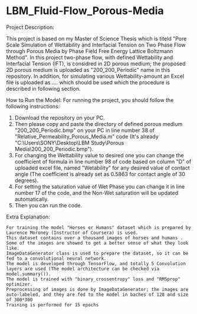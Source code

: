 # LBM_Fluid-Flow_Porous-Media

Project Description:

This project is based on my Master of Science Thesis which is titeld "Pore  Scale  Simulation  of  Wettability  and  Interfacial  Tension  on  Two  Phase  Flow through Porous Media by Phase Field Free Energy Lattice Boltzmann Method". In this project two-phase flow, with defined Wettability and Interfacial Tension (IFT), is considred in 2D porous medium; the proposed 2D porous medium is uploaded as "200_200_Periodic" name in this repository. In addition, for simulating various Wettability-amount an Excel file is uploaded as .... which should be used which the procedure is described in following section. 

How to Run the Model:
For running the project, you should follow the following instructions:
1. Download the repository on your PC. 
2. Then please copy and paste the directory of defined porous medium "200_200_Periodic.bmp" on your PC in line number 38 of "Relative_Permeability_Porous_Media.m" code (It's already "C:\Users\SONY\Desktop\LBM Study\Porous Media\200_200_Periodic.bmp"). 
3. For changing the Wettability value to desired one you can change the coefficient of formula in line number 98 of code based on column "D" of uploaded excel file, named "Wetability" for any desired value of contact angle (The coefficient is already set as 0.5863 for contact angle of 30 degrees). 
4. For setting the saturation value of Wet Phase you can change it in line number 17 of the code, and the Non-Wet saturation will be updated automatically. 
5. Then you can run the code.


Extra Explanation:

    For training the model "Horses or Humans" dataset which is prepared by Laurence Moroney (Instructor of Coursera) is used.
    This dataset contains over a thousand images of horses and humans . Some of the images are showed to get a better sense of what they look like.
    ImageDataGenerator class is used to prepare the dataset, so it can be fed to a convolutional neural network.
    The model is developed through TensorFlow, and totally 5 Convolution layers are used (The model architecture can be checked via model.summary()).
    The model is trained with "binary_crossentropy" loss and "RMSprop" optimizer.
    Preprocessing of images is done by ImageDataGenerator; the images are auto-labeled, and they are fed to the model in baches of 128 and size of 300*300
    Training is performed for 15 epochs
